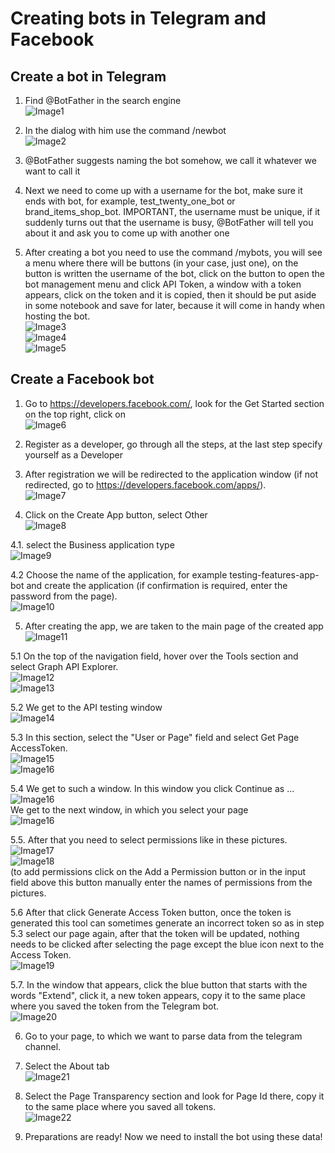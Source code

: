 # Creating bots in Telegram and Facebook

## Create a bot in Telegram

1. Find @BotFather in the search engine  
   ![Image1](imgs/img1.PNG)

2. In the dialog with him use the command /newbot  
   ![Image2](imgs/img2.PNG)

3. @BotFather suggests naming the bot somehow, we call it whatever we want to call it

4. Next we need to come up with a username for the bot, make sure it ends with bot, for example, test_twenty_one_bot or brand_items_shop_bot. IMPORTANT, the username must be unique, if it suddenly turns out that the username is busy, @BotFather will tell you about it and ask you to come up with another one

5. After creating a bot you need to use the command /mybots, you will see a menu where there will be buttons (in your case, just one), on the button is written the username of the bot, click on the button to open the bot management menu and click API Token, a window with a token appears, click on the token and it is copied, then it should be put aside in some notebook and save for later, because it will come in handy when hosting the bot.  
   ![Image3](imgs/img3.PNG)  
   ![Image4](imgs/img4.PNG)  
   ![Image5](imgs/img5.PNG)  

## Create a Facebook bot

1. Go to https://developers.facebook.com/, look for the Get Started section on the top right, click on  
   ![Image6](imgs/img6.PNG)

2. Register as a developer, go through all the steps, at the last step specify yourself as a Developer  

3. After registration we will be redirected to the application window (if not redirected, go to https://developers.facebook.com/apps/).  
   ![Image7](imgs/img7.PNG)

4. Click on the Create App button, select Other  
   ![Image8](imgs/img8.PNG)

4.1. select the Business application type  
   ![Image9](imgs/img9.PNG)

4.2 Choose the name of the application, for example testing-features-app-bot and create the application (if confirmation is required, enter the password from the page).  
   ![Image10](imgs/img10.PNG)

5. After creating the app, we are taken to the main page of the created app  
   ![Image11](imgs/img11.PNG)

5.1 On the top of the navigation field, hover over the Tools section and select Graph API Explorer.  
   ![Image12](imgs/img12.PNG)  
   ![Image13](imgs/img13.PNG)

5.2 We get to the API testing window  
   ![Image14](imgs/img14.PNG)

5.3 In this section, select the "User or Page" field and select Get Page AccessToken.  
   ![Image15](imgs/img15.PNG)  
   ![Image16](imgs/img16.PNG)

5.4 We get to such a window. In this window you click Continue as ... 
   ![Image16](imgs/img18.PNG)  
   We get to the next window, in which you select your page  
   ![Image16](imgs/img19.PNG)  

5.5. After that you need to select permissions like in these pictures.  
   ![Image17](imgs/extraimg1.PNG)  
   ![Image18](imgs/extraimg2.PNG)  
   (to add permissions click on the Add a Permission button or in the input field above this button manually enter the names of permissions from the pictures.

5.6 After that click Generate Access Token button, once the token is generated this tool can sometimes generate an incorrect token so as in step 5.3 select our page again, after that the token will be updated, nothing needs to be clicked after selecting the page except the blue icon next to the Access Token.  
   ![Image19](imgs/img20.PNG)

5.7. In the window that appears, click the blue button that starts with the words "Extend", click it, a new token appears, copy it to the same place where you saved the token from the Telegram bot.  
   ![Image20](imgs/img21.PNG)

6. Go to your page, to which we want to parse data from the telegram channel.

7. Select the About tab  
   ![Image21](imgs/img22.PNG)

8. Select the Page Transparency section and look for Page Id there, copy it to the same place where you saved all tokens.  
   ![Image22](imgs/img23.PNG)

9. Preparations are ready! Now we need to install the bot using these data!
